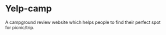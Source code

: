 # Yelp-camp
A  campground review website which helps people to find their perfect spot for picnic/trip. 
